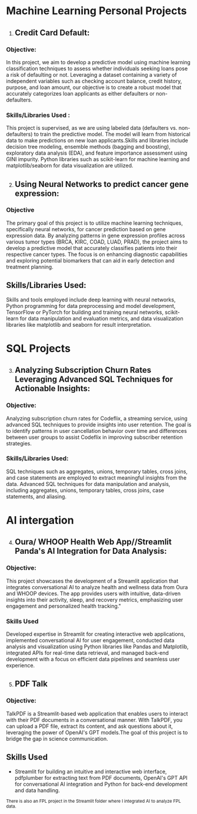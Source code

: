 # Machine Learning Personal Projects 

1. ## Credit Card Default:
### Objective:
In this project, we aim to develop a predictive model using machine learning classification techniques to assess whether individuals seeking loans pose a risk of defaulting or not. Leveraging a dataset containing a variety of independent variables such as checking account balance, credit history, purpose, and loan amount, our objective is to create a robust model that accurately categorizes loan applicants as either defaulters or non-defaulters.

### Skills/Libraries Used :
This project is supervised, as we are using labeled data (defaulters vs. non-defaulters) to train the predictive model. The model will learn from historical data to make predictions on new loan applicants.Skills and libraries include decision tree modeling, ensemble methods (bagging and boosting), exploratory data analysis (EDA), and feature importance assessment using GINI impurity. Python libraries such as scikit-learn for machine learning and matplotlib/seaborn for data visualization are utilized.

2. ## Using Neural Networks to predict cancer gene expression:
### Objective
The primary goal of this project is to utilize machine learning techniques, specifically neural networks, for cancer prediction based on gene expression data. By analyzing patterns in gene expression profiles across various tumor types (BRCA, KIRC, COAD, LUAD, PRAD), the project aims to develop a predictive model that accurately classifies patients into their respective cancer types. The focus is on enhancing diagnostic capabilities and exploring potential biomarkers that can aid in early detection and treatment planning.

## Skills/Libraries Used:
Skills and tools employed include deep learning with neural networks, Python programming for data preprocessing and model development, TensorFlow or PyTorch for building and training neural networks, scikit-learn for data manipulation and evaluation metrics, and data visualization libraries like matplotlib and seaborn for result interpretation.

# SQL Projects

3. ## Analyzing Subscription Churn Rates Leveraging Advanced SQL Techniques for Actionable Insights:
### Objective:
Analyzing subscription churn rates for Codeflix, a streaming service, using advanced SQL techniques to provide insights into user retention. The goal is to identify patterns in user cancellation behavior over time and differences between user groups to assist Codeflix in improving subscriber retention strategies.

### Skills/Libraries Used:
SQL techniques such as aggregates, unions, temporary tables, cross joins, and case statements are employed to extract meaningful insights from the data. Advanced SQL techniques for data manipulation and analysis, including aggregates, unions, temporary tables, cross joins, case statements, and aliasing.

# AI intergation  

4. ## Oura/ WHOOP Health Web App//Streamlit Panda's AI Integration for Data Analysis:
### Objective:
This project showcases the development of a Streamlit application that integrates conversational AI to analyze health and wellness data from Oura and WHOOP devices. The app provides users with intuitive, data-driven insights into their activity, sleep, and recovery metrics, emphasizing user engagement and personalized health tracking."

### Skills Used 
Developed expertise in Streamlit for creating interactive web applications, implemented conversational AI for user engagement, conducted data analysis and visualization using Python libraries like Pandas and Matplotlib, integrated APIs for real-time data retrieval, and managed back-end development with a focus on efficient data pipelines and seamless user experience.

5. ## PDF Talk
### Objective: 
TalkPDF is a Streamlit-based web application that enables users to interact with their PDF documents in a conversational manner. With TalkPDF, you can upload a PDF file, extract its content, and ask questions about it, leveraging the power of OpenAI's GPT models.The goal of this project is to bridge the gap in science communication. 

## Skills Used   
- Streamlit for building an intuitive and interactive web interface, pdfplumber for extracting text from PDF documents, OpenAI's GPT API for conversational AI integration and Python for back-end development and data handling. 

<small>There is also an FPL project in the Streamlit folder where I integrated AI to analyze FPL data.</small>

